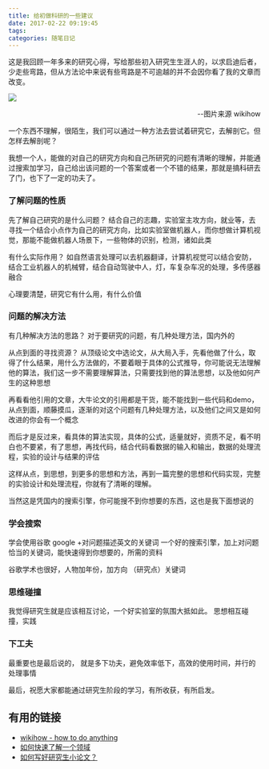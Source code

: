 ```yaml
---
title: 给初做科研的一些建议
date: 2017-02-22 09:19:45
tags:
categories: 随笔日记
---
```

这是我回顾一年多来的研究心得，写给那些初入研究生生涯人的，以求启迪后者，少走些弯路，但从方法论中来说有些弯路是不可逾越的并不会因你看了我的文章而改变。
<!--more-->

![](http://static.mindcont.com/blog/images/resources/do-research.jpg)
<p align="right">--图片来源 wikihow</p>

一个东西不理解，很陌生，我们可以通过一种方法去尝试着研究它，去解剖它。但怎样去解剖呢？

我想一个人，能做的对自己的研究方向和自己所研究的问题有清晰的理解，并能通过搜索加学习，自己给出该问题的一个答案或者一个不错的结果，那就是搞科研去了门，也下了一定的功夫了。

### 了解问题的性质
先了解自己研究的是什么问题？
结合自己的志趣，实验室主攻方向，就业等，去寻找一个结合小点作为自己的研究方向，比如实验室做机器人，而你想做计算机视觉，那能不能做机器人场景下，一些物体的识别，检测，诸如此类

有什么实际作用？
如自然语言处理可以去机器翻译，计算机视觉可以结合安防，结合工业机器人的机械臂，结合自动驾驶中人，灯，车复杂车况的处理，多传感器融合

心理要清楚，研究它有什么用，有什么价值

### 问题的解决方法
有几种解决方法的思路？
对于要研究的问题，有几种处理方法，国内外的

从点到面的寻找资源？
从顶级论文中选论文，从大局入手，先看他做了什么，取得了什么结果，用什么方法做的，不要着眼于具体的公式推导，你可能说无法理解他的算法，我们这一步不需要理解算法，只需要找到他的算法思想，以及他如何产生的这种思想

再看看他引用的文章，大牛论文的引用都是干货，能不能找到一些代码和demo，从点到面，顺藤摸瓜，逐渐的对这个问题有几种处理方法，以及他们之间又是如何改进的你会有一个概念

而后才是反过来，看具体的算法实现，具体的公式，适量就好，资质不足，看不明白也不要紧，有了思想，再找代码，结合代码看数据的输入和输出，数据的处理流程，实验的设计与结果的评估

这样从点，到思想，到更多的思想和方法，再到一篇完整的思想和代码实现，完整的实验设计和处理流程，你就有了清晰的理解。

当然这是凭国内的搜索引擎，你可能搜不到你想要的东西，这也是我下面想说的

### 学会搜索
学会使用谷歌
google +对问题描述英文的关键词
一个好的搜索引擎，加上对问题恰当的关键词，能快速得到你想要的，所需的资料

谷歌学术也很好，人物加年份，加方向
（研究点）关键词

### 思维碰撞
我觉得研究生就是应该相互讨论，一个好实验室的氛围大抵如此。
思想相互碰撞，实践

### 下工夫
最重要也是最后说的，
就是多下功夫，避免效率低下，高效的使用时间，并行的处理事情

最后，祝愿大家都能通过研究生阶段的学习，有所收获，有所启发。

## 有用的链接
* [wikihow - how to do anything](http://www.wikihow.com/Main-Page)
* [如何快速了解一个领域](https://www.coursera.org/learn/chuangxin-siwei/lecture/GDsGk/3-6-ru-he-kuai-su-liao-jie-ge-ling-yu)
* [如何写好研究生小论文？](http://www.uanswer.me/?/question/508)
